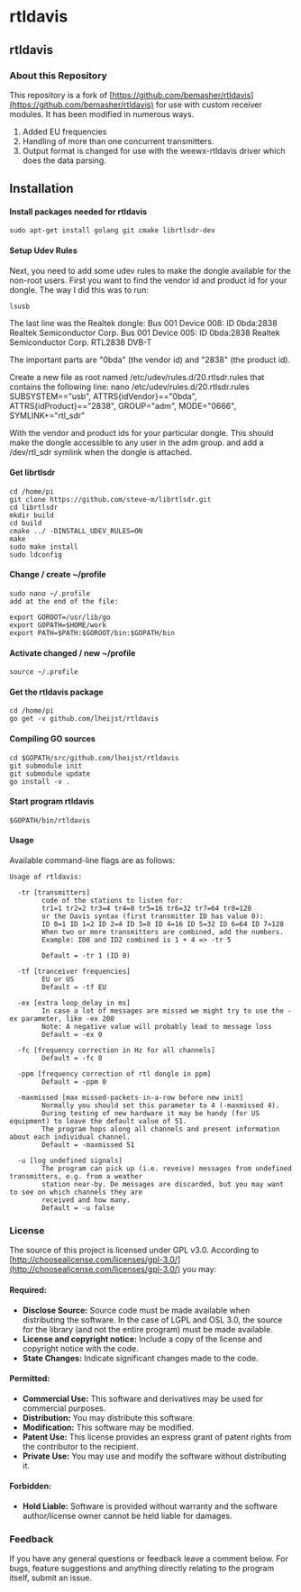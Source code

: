 # rtldavis

## rtldavis

### About this Repository

This repository is a fork of [https://github.com/bemasher/rtldavis](https://github.com/bemasher/rtldavis) for use with custom receiver modules. It has been modified in numerous ways.
1) Added EU frequencies
2) Handling of more than one concurrent transmitters.
3) Output format is changed for use with the weewx-rtldavis driver which does the data parsing. 


## Installation

#### Install packages needed for rtldavis

    sudo apt-get install golang git cmake librtlsdr-dev

#### Setup Udev Rules

Next, you need to add some udev rules to make the dongle available for the non-root users. First you want to find the vendor id and product id for your dongle.
The way I did this was to run:

    lsusb

The last line was the Realtek dongle:
    Bus 001 Device 008: ID 0bda:2838 Realtek Semiconductor Corp.
    Bus 001 Device 005: ID 0bda:2838 Realtek Semiconductor Corp. RTL2838 DVB-T

The important parts are "0bda" (the vendor id) and "2838" (the product id).

Create a new file as root named /etc/udev/rules.d/20.rtlsdr.rules that contains the following line:
    nano /etc/udev/rules.d/20.rtlsdr.rules
    SUBSYSTEM=="usb", ATTRS{idVendor}=="0bda", ATTRS{idProduct}=="2838", GROUP="adm", MODE="0666", SYMLINK+="rtl_sdr"

With the vendor and product ids for your particular dongle. This should make the dongle accessible to any user in the adm group. and add a /dev/rtl_sdr symlink when the dongle is attached.

#### Get librtlsdr

    cd /home/pi
    git clone https://github.com/steve-m/librtlsdr.git
    cd librtlsdr
    mkdir build
    cd build
    cmake ../ -DINSTALL_UDEV_RULES=ON
    make
    sudo make install
    sudo ldconfig

#### Change / create ~/profile

    sudo nano ~/.profile
    add at the end of the file:
    
    export GOROOT=/usr/lib/go
    export GOPATH=$HOME/work
    export PATH=$PATH:$GOROOT/bin:$GOPATH/bin
    
#### Activate changed / new ~/profile
    source ~/.profile

#### Get the rtldavis package

    cd /home/pi
    go get -v github.com/lheijst/rtldavis

#### Compiling GO sources

    cd $GOPATH/src/github.com/lheijst/rtldavis
    git submodule init
    git submodule update
    go install -v .

#### Start program rtldavis

    $GOPATH/bin/rtldavis

#### Usage

Available command-line flags are as follows:

```
Usage of rtldavis:

  -tr [transmitters]
    	code of the stations to listen for: 
        tr1=1 tr2=2 tr3=4 tr4=8 tr5=16 tr6=32 tr7=64 tr8=128
        or the Davis syntax (first transmitter ID has value 0):
        ID 0=1 ID 1=2 ID 2=4 ID 3=8 ID 4=16 ID 5=32 ID 6=64 ID 7=128
        When two or more transmitters are combined, add the numbers.
        Example: ID0 and ID2 combined is 1 + 4 => -tr 5
        
        Default = -tr 1 (ID 0)

  -tf [tranceiver frequencies]
        EU or US
        Default = -tf EU

  -ex [extra loop_delay in ms]
        In case a lot of messages are missed we might try to use the -ex parameter, like -ex 200
        Note: A negative value will probably lead to message loss
        Default = -ex 0
 
  -fc [frequency correction in Hz for all channels]
        Default = -fc 0
        
  -ppm [frequency correction of rtl dongle in ppm]
        Default = -ppm 0
        
  -maxmissed [max missed-packets-in-a-row before new init]
        Normally you should set this parameter to 4 (-maxmissed 4). 
        During testing of new hardware it may be handy (for US equipment) to leave the default value of 51. 
        The program hops along all channels and present information about each individual channel. 
        Default = -maxmissed 51
        
  -u [log undefined signals]
        The program can pick up (i.e. reveive) messages from undefined transmitters, e.g. from a weather 
        station near-by. De messages are discarded, but you may want to see on which channels they are 
        received and how many.
        Default = -u false
```

### License

The source of this project is licensed under GPL v3.0. According to [http://choosealicense.com/licenses/gpl-3.0/](http://choosealicense.com/licenses/gpl-3.0/) you may:

#### Required:

 * **Disclose Source:** Source code must be made available when distributing the software. In the case of LGPL and 
 OSL 3.0, the source for the library (and not the entire program) must be made available.
 * **License and copyright notice:** Include a copy of the license and copyright notice with the code.
 * **State Changes:** Indicate significant changes made to the code.

#### Permitted:

 * **Commercial Use:** This software and derivatives may be used for commercial purposes.
 * **Distribution:** You may distribute this software.
 * **Modification:** This software may be modified.
 * **Patent Use:** This license provides an express grant of patent rights from the contributor to the recipient.
 * **Private Use:** You may use and modify the software without distributing it.

#### Forbidden:

 * **Hold Liable:** Software is provided without warranty and the software author\/license owner cannot be held liable for damages.

### Feedback
If you have any general questions or feedback leave a comment below. For bugs, feature suggestions and anything 
directly relating to the program itself, submit an issue.
